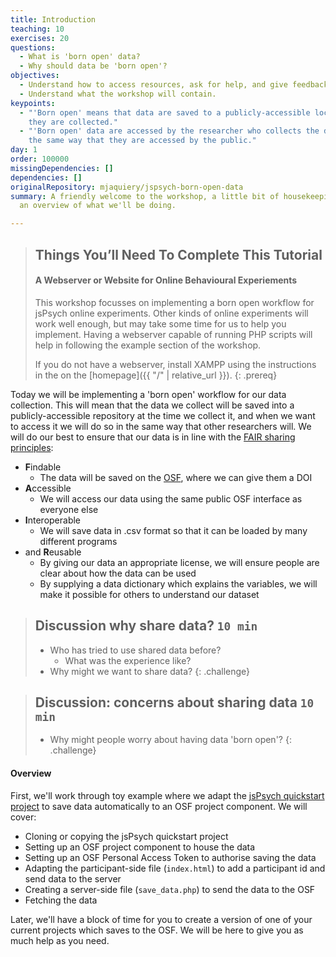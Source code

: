 ```yaml
---
title: Introduction
teaching: 10
exercises: 20
questions:
  - What is 'born open' data?
  - Why should data be 'born open'?
objectives:
  - Understand how to access resources, ask for help, and give feedback.
  - Understand what the workshop will contain.
keypoints:
  - "'Born open' means that data are saved to a publicly-accessible location as
    they are collected."
  - "'Born open' data are accessed by the researcher who collects the data in
    the same way that they are accessed by the public."
day: 1
order: 100000
missingDependencies: []
dependencies: []
originalRepository: mjaquiery/jspsych-born-open-data
summary: A friendly welcome to the workshop, a little bit of housekeeping, and
  an overview of what we'll be doing.

---
```

> ## Things You’ll Need To Complete This Tutorial
> #### A Webserver or Website for Online Behavioural Experiements
> This workshop focusses on implementing a born open workflow for jsPsych online experiments.
> Other kinds of online experiments will work well enough, but may take some time for us to help you implement.
> Having a webserver capable of running PHP scripts will help in following the example section of the workshop.
>
> If you do not have a webserver, install XAMPP using the instructions
> in the on the [homepage]({{ "/" | relative_url }}).
{: .prereq}

Today we will be implementing a 'born open' workflow for our data collection.
This will mean that the data we collect will be saved into a publicly-accessible repository at the time we collect it, and when we want to access it we will do so in the same way that other researchers will.
We will do our best to ensure that our data is in line with the [FAIR sharing principles](https://www.go-fair.org/fair-principles/):
* **F**indable
  * The data will be saved on the [OSF](https://osf.io/), where we can give them a DOI
* **A**ccessible
  * We will access our data using the same public OSF interface as everyone else
* **I**nteroperable
  * We will save data in .csv format so that it can be loaded by many different programs
* and **R**eusable
  * By giving our data an appropriate license, we will ensure people are clear about how the data can be used
  * By supplying a data dictionary which explains the variables, we will make it possible for others to understand our dataset

> ## Discussion why share data? `10 min`
> - Who has tried to use shared data before?
>   - What was the experience like?
> - Why might we want to share data?
{: .challenge}

> ## Discussion: concerns about sharing data `10 min`
> - Why might people worry about having data 'born open'?
{: .challenge}

#### Overview

First, we'll work through toy example where we adapt the [jsPsych quickstart project](https://github.com/mjaquiery/jsPsych-quickstart) to save data automatically to an OSF project component.
We will cover:
* Cloning or copying the jsPsych quickstart project
* Setting up an OSF project component to house the data
* Setting up an OSF Personal Access Token to authorise saving the data
* Adapting the participant-side file (`index.html`) to add a participant id and send data to the server
* Creating a server-side file (`save_data.php`) to send the data to the OSF
* Fetching the data

Later, we'll have a block of time for you to create a version of one of your current projects which saves to the OSF.
We will be here to give you as much help as you need.
